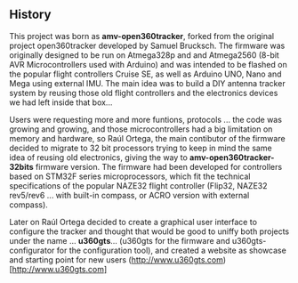 ## History

This project was born as **amv-open360tracker**, forked from the original project open360tracker developed by Samuel Brucksch. The firmware was originally designed to be run on Atmega328p and and Atmega2560 (8-bit AVR Microcontrollers used with Arduino) and was intended to be flashed on the popular flight controllers Cruise SE, as well as Arduino UNO, Nano and Mega using external IMU. The main idea was to build a DIY antenna tracker system by reusing those old flight controllers and the electronics devices we had left inside that box...

Users were requesting more and more funtions, protocols ... the code was growing and growing, and those microcontrollers had a big limitation on memory and hardware, so Raúl Ortega, the main contibutor of the firmware decided to migrate to 32 bit processors trying to keep in mind the same idea of reusing old electronics, giving the way to **amv-open360tracker-32bits** firmware version. The firmware had been developed for controllers based on STM32F series microprocessors, which fit the technical specifications of the popular NAZE32 flight controller (Flip32, NAZE32 rev5/rev6 ... with built-in compass, or ACRO version with external compass).

Later on Raúl Ortega decided to create a graphical user interface to configure the tracker and thought that would be good to uniffy both projects under the name ... **u360gts**... (u360gts for the firmware and u360gts-configurator for the configuration tool), and created a website as showcase and starting point for new users
(http://www.u360gts.com)[http://www.u360gts.com]
